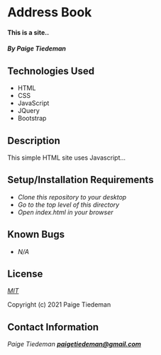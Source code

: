 # Address Book

#### This is a site..

#### _By Paige Tiedeman_

## Technologies Used

* HTML
* CSS
* JavaScript
* JQuery
* Bootstrap

## Description

This simple HTML site uses Javascript...

## Setup/Installation Requirements

* _Clone this repository to your desktop_
* _Go to the top level of this directory_
* _Open index.html in your browser_

## Known Bugs

* _N/A_

## License

_[MIT](https://opensource.org/licenses/MIT)_

Copyright (c) 2021 Paige Tiedeman

## Contact Information

_Paige Tiedeman **paigetiedeman@gmail.com**_
